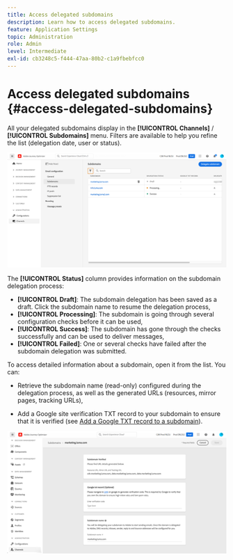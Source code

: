 ```yaml
---
title: Access delegated subdomains
description: Learn how to access delegated subdomains.
feature: Application Settings
topic: Administration
role: Admin
level: Intermediate
exl-id: cb3248c5-f444-47aa-80b2-c1a9fbebfcc0
---
```

# Access delegated subdomains {#access-delegated-subdomains}

All your delegated subdomains display in the **[!UICONTROL Channels]** / **[!UICONTROL Subdomains]** menu. Filters are available to help you refine the list (delegation date, user or status).

![](assets/subdomain-list.png)

The **[!UICONTROL Status]** column provides information on the subdomain delegation process:

* **[!UICONTROL Draft]**: The subdomain delegation has been saved as a draft. Click the subdomain name to resume the delegation process,
* **[!UICONTROL Processing]**: The subdomain is going through several configuration checks before it can be used,
* **[!UICONTROL Success]**: The subdomain has gone through the checks successfully and can be used to deliver messages,
* **[!UICONTROL Failed]**: One or several checks have failed after the subdomain delegation was submitted.

To access detailed information about a subdomain, open it from the list. You can:
    
* Retrieve the subdomain name (read-only) configured during the delegation process, as well as the generated URLs (resources, mirror pages, tracking URLs),

* Add a Google site verification TXT record to your subdomain to ensure that it is verified (see [Add a Google TXT record to a subdomain](google-txt.md)). 
    
![](assets/subdomain-delegated.png)
